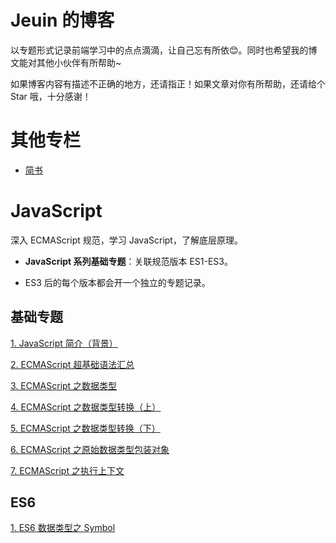# Jeuin 的博客
以专题形式记录前端学习中的点点滴滴，让自己忘有所依:blush:。同时也希望我的博文能对其他小伙伴有所帮助~

如果博客内容有描述不正确的地方，还请指正！如果文章对你有所帮助，还请给个 Star 哦，十分感谢！

# 其他专栏
- [简书](https://www.jianshu.com/u/08e3501ff8fb)

# JavaScript
深入 ECMAScript 规范，学习 JavaScript，了解底层原理。

- **JavaScript 系列基础专题**：关联规范版本 ES1-ES3。

- ES3 后的每个版本都会开一个独立的专题记录。

## 基础专题
[1. JavaScript 简介（背景）](https://github.com/jejuin/Blog/issues/16)

[2. ECMAScript 超基础语法汇总](https://github.com/jejuin/Blog/issues/17)

[3. ECMAScript 之数据类型](https://github.com/jejuin/Blog/issues/18)

[4. ECMAScript 之数据类型转换（上）](https://github.com/jejuin/Blog/issues/19)

[5. ECMAScript 之数据类型转换（下）](https://github.com/jejuin/Blog/issues/20)

[6. ECMAScript 之原始数据类型包装对象](https://github.com/jejuin/Blog/issues/21)

[7. ECMAScript 之执行上下文](https://github.com/jejuin/Blog/issues/22)

## ES6
[1. ES6 数据类型之 Symbol](https://github.com/jejuin/Blog/issues/23)
